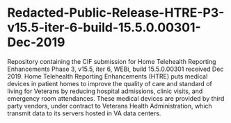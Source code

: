 # Redacted-Public-Release-HTRE-P3-v15.5-iter-6-build-15.5.0.00301-Dec-2019
Repository containing the CIF submission for Home Telehealth Reporting Enhancements Phase 3, v15.5, iter 6, WEBi, build 15.5.0.00301 received Dec 2019.
Home Telehealth Reporting Enhancements (HTRE) puts medical devices in patient homes to improve the quality of care and standard of living for Veterans by reducing hospital admissions, clinic visits, and emergency room attendances. These medical devices are provided by third party vendors, under contract to Veterans Health Administration, which transmit data to its servers hosted in VA data centers.